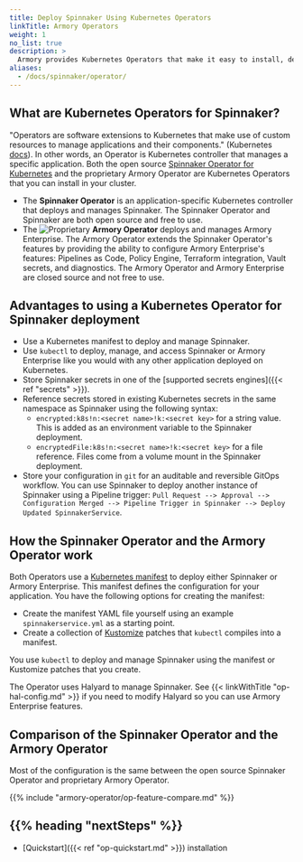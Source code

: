 ```yaml
---
title: Deploy Spinnaker Using Kubernetes Operators
linkTitle: Armory Operators
weight: 1
no_list: true
description: >
  Armory provides Kubernetes Operators that make it easy to install, deploy, and upgrade Spinnaker or Armory Enterprise for Spinnaker. This section covers advantages, configuration, deployment, and migration from Halyard to the Operator.
aliases:
  - /docs/spinnaker/operator/
---
```


## What are Kubernetes Operators for Spinnaker?

"Operators are software extensions to Kubernetes that make use of custom resources to manage applications and their components." (Kubernetes [docs](https://kubernetes.io/docs/concepts/extend-kubernetes/operator/)). In other words, an Operator is Kubernetes controller that manages a specific application. Both the open source [Spinnaker Operator for Kubernetes](https://github.com/armory/spinnaker-operator) and the proprietary Armory Operator are Kubernetes Operators that you can install in your cluster.

* The **Spinnaker Operator** is an application-specific Kubernetes controller that deploys and manages Spinnaker. The Spinnaker Operator and Spinnaker are both open source and free to use.
* The ![Proprietary](/images/proprietary.svg) **Armory Operator** deploys and manages Armory Enterprise.  The Armory Operator extends the Spinnaker Operator's features by providing the ability to configure Armory Enterprise's features: Pipelines as Code, Policy Engine, Terraform integration, Vault secrets, and diagnostics. The Armory Operator and Armory Enterprise are closed source and not free to use.

## Advantages to using a Kubernetes Operator for Spinnaker deployment

* Use a Kubernetes manifest to deploy and manage Spinnaker.
* Use `kubectl` to deploy, manage, and access Spinnaker or Armory Enterprise like you would with any other application deployed on Kubernetes.
* Store Spinnaker secrets in one of the [supported secrets engines]({{< ref "secrets" >}}).
* Reference secrets stored in existing Kubernetes secrets in the same namespace as Spinnaker using the following syntax:
  * `encrypted:k8s!n:<secret name>!k:<secret key>` for a string value. This is added as an environment variable to the Spinnaker deployment.
  * `encryptedFile:k8s!n:<secret name>!k:<secret key>` for a file reference. Files come from a volume mount in the Spinnaker deployment.
* Store your configuration in `git` for an auditable and reversible GitOps workflow. You can use Spinnaker to deploy another instance of Spinnaker using a Pipeline trigger: `Pull Request --> Approval --> Configuration Merged --> Pipeline Trigger in Spinnaker --> Deploy Updated SpinnakerService`.

## How the Spinnaker Operator and the Armory Operator work

Both Operators use a [Kubernetes manifest](https://kubernetes.io/docs/concepts/cluster-administration/manage-deployment/) to deploy either Spinnaker or Armory Enterprise. This manifest defines the configuration for your application. You have the following options for creating the manifest:

* Create the manifest YAML file yourself using an example `spinnakerservice.yml` as a starting point.
* Create a collection of [Kustomize](https://kustomize.io/) patches that `kubectl` compiles into a manifest.

You use `kubectl` to deploy and manage Spinnaker using the manifest or Kustomize patches that you create.

The Operator uses Halyard to manage Spinnaker. See {{< linkWithTitle "op-hal-config.md" >}} if you need to modify Halyard so you can use Armory Enterprise features.

## Comparison of the Spinnaker Operator and the Armory Operator

Most of the configuration is the same between the open source Spinnaker Operator and proprietary Armory Operator.

{{% include "armory-operator/op-feature-compare.md" %}}

## {{% heading "nextSteps" %}}

* [Quickstart]({{< ref "op-quickstart.md" >}}) installation
